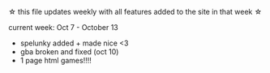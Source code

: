 ☆ this file updates weekly with all features added to the site in that week ☆

current week: Oct 7 - October 13

- spelunky added + made nice <3
- gba broken and fixed (oct 10)
- 1 page html games!!!!
